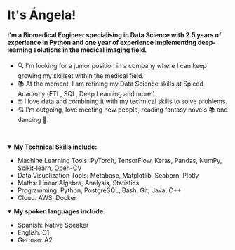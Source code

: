 # It's Ángela!

#### I'm a Biomedical Engineer specialising in Data Science with 2.5 years of experience in Python and one year of experience implementing deep-learning solutions in the medical imaging field.

- 🔍 I'm looking for a junior position in a company where I can keep growing my skillset within the medical field.
- 📚 At the moment, I am refining my Data Science skills at Spiced Academy (ETL, SQL, Deep Learning and more!).
- 🤓 I love data and combining it with my technical skills to solve problems.
- 💘 I'm outgoing, love meeting new people, reading fantasy novels 📚 and dancing 🪩.

<p>&nbsp;</p>
<details open>
  <summary><b>My Technical Skills include:</b></summary>
<ul>
  <li>Machine Learning Tools: PyTorch, TensorFlow, Keras, Pandas, NumPy, Scikit-learn, Open-CV </li>
  <li>Data Visualization Tools: Metabase, Matplotlib, Seaborn, Plotly</li>
  <li>Maths: Linear Algebra, Analysis, Statistics</li>
  <li>Programming: Python, PostgreSQL, Bash, Git, Java, C++</li>
  <li>Cloud: AWS, Docker</li>
</ul>
</details>

<details open>
  <summary><b>My spoken languages include:</b></summary>
<ul>
  <li>Spanish: Native Speaker</li>
  <li>English: C1</li>
  <li>German: A2</li>
</ul>
</details>

<!--
**angasan/angasan** is a ✨ _special_ ✨ repository because its `README.md` (this file) appears on your GitHub profile.

Here are some ideas to get you started:

- 🔭 I’m currently working on ...
- 🌱 I’m currently learning ...
- 👯 I’m looking to collaborate on ...
- 🤔 I’m looking for help with ...
- 💬 Ask me about ...
- 📫 How to reach me: ...
- 😄 Pronouns: ...
- ⚡ Fun fact: ...
-->
